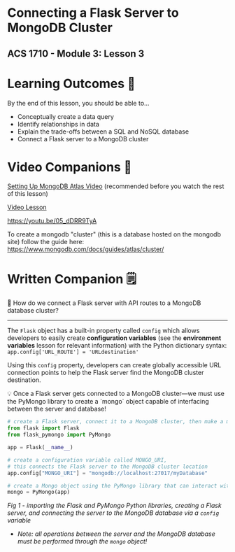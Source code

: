 # Connecting a Flask Server to MongoDB Cluster

## ACS 1710 - Module 3: Lesson 3

# Learning Outcomes 💫

By the end of this lesson, you should be able to...

- Conceptually create a data query
- Identify relationships in data
- Explain the trade-offs between a SQL and NoSQL database
- Connect a Flask server to a MongoDB cluster

# Video Companions 🎥

[Setting Up MongoDB Atlas Video](https://youtu.be/0ENeevQ_1e) (recommended before you watch the rest of this lesson)

[Video Lesson](https://file.notion.so/f/f/6004cc36-d69e-461f-a1c5-8e5078ac8f6b/176ba85b-3222-4a08-98f8-2d78692ee243/17_Connecting_to_MongoDB.mov?table=block&id=8d1fb9d4-8241-454d-8ac7-7cffe6e9b1db&spaceId=6004cc36-d69e-461f-a1c5-8e5078ac8f6b&expirationTimestamp=1728064800000&signature=8utux3BOvV_GAYMtio2ljnQc2Mc4Q68wmLqbnIsE3Wk&downloadName=17_Connecting_to_MongoDB.mov)

https://youtu.be/05_dDRR9TyA

To create a mongodb "cluster" (this is a database hosted on the mongodb site) follow the guide here: https://www.mongodb.com/docs/guides/atlas/cluster/

<!-- # Exercises 💪

Solve the #TODO's in this [this Repl.it](https://repl.it/team/WebArchitecture/Module-53Connecting-Flask-to-MongoDB) and submit your work.
-->

# Written Companion 🗒

<aside>
🤔 How do we connect a Flask server with API routes to a MongoDB database cluster?

</aside>

---

The `Flask` object has a built-in property called `config` which allows developers to easily create **configuration variables** (see the **environment variables** lesson for relevant information) with the Python dictionary syntax: `app.config['URL_ROUTE'] = 'URLdestination'`

Using this `config` property, developers can create globally accessible URL connection points to help the Flask server find the MongoDB cluster destination.

<aside>
💡 Once a Flask server gets connected to a MongoDB cluster—we must use the PyMongo library to create a `mongo` object capable of interfacing between the server and database!

</aside>

```python
# create a Flask server, connect it to a MongoDB cluster, then make a mongo object
from flask import Flask
from flask_pymongo import PyMongo

app = Flask(__name__)

# create a configuration variable called MONGO_URI,
# this connects the Flask server to the MongoDB cluster location
app.config["MONGO_URI"] = "mongodb://localhost:27017/myDatabase"

# create a Mongo object using the PyMongo library that can interact with MongoDB
mongo = PyMongo(app)
```

*Fig 1 - importing the Flask and PyMongo Python libraries, creating a Flask server, and connecting the server to the MongoDB database via a `config` variable*

- *Note: all operations between the server and the MongoDB database must be performed through the `mongo` object!*
